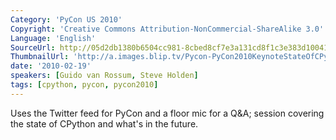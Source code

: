 ```yaml
---
Category: 'PyCon US 2010'
Copyright: 'Creative Commons Attribution-NonCommercial-ShareAlike 3.0'
Language: 'English'
SourceUrl: http://05d2db1380b6504cc981-8cbed8cf7e3a131cd8f1c3e383d10041.r93.cf2.rackcdn.com/pycon-us-2010/267_keynote-state-of-cpython.m4v
ThumbnailUrl: 'http://a.images.blip.tv/Pycon-PyCon2010KeynoteStateOfCPython844-859.jpg'
date: '2010-02-19'
speakers: [Guido van Rossum, Steve Holden]
tags: [cpython, pycon, pycon2010]
---
```

Uses the Twitter feed for PyCon and a floor mic for a Q&A; session covering
the state of CPython and what's in the future.

